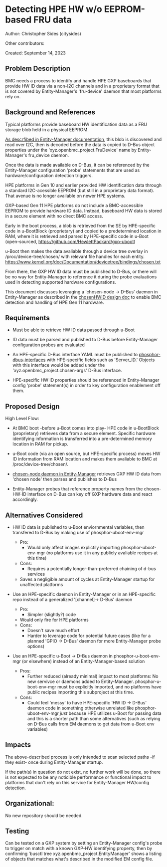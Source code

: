 # Detecting HPE HW w/o EEPROM-based FRU data

Author: Christopher Sides (citysides)

Other contributors:

Created: September 14, 2023

## Problem Description

BMC needs a process to identify and handle HPE GXP baseboards that provide HW ID
data via a non-I2C channels and in a proprietary format that is not covered by
Entity-Manager's 'fru-device' daemon that most platforms rely on.

## Background and References

Typical platforms provide baseboard HW identification data as a FRU storage blob
held in a physical EEPROM.

[As descrfibed in Entity-Manager documentation](https://github.com/openbmc/entity-manager/blob/master/docs/my_first_sensors.md),
this blob is discovered and read over I2C, then is decoded before the data is
copied to D-Bus object properties under the 'xyz.openbmc_project.FruDevice' name
by Entity-Manager's fru_device daemon.

Once the data is made available on D-Bus, it can be referenced by the
Entity-Manager configuration 'probe' statements that are used as
hardware/configuration detection triggers.

HPE platforms in Gen 10 and earlier provided HW identification data through a
standard I2C-acessible EEPROM (but still in a proprietary data format). That
avenue is no longer available on newer HPE systems.

GXP-based Gen 11 HPE platforms do not include a BMC-accessible EEPROM to provide
hardware ID data. Instead, baseboard HW data is stored in a secure element with
no direct BMC access.

Early in the boot process, a blob is retrieved from the SE by HPE-specific code
in u-BootBlock (proprietary) and copied to a predetermined location in RAM,
where it is retrieved and parsed by HPE-specific code in u-Boot (open-sourced,
https://github.com/HewlettPackard/gxp-uboot)

u-Boot then makes the data avaliable through a device tree overlay in
/proc/device-tree/chosen/ with relevant file handles for each entity.
https://www.kernel.org/doc/Documentation/devicetree/bindings/chosen.txt

From there, the GXP HW ID data must be published to D-Bus, or there will be no
way for Entity-Manager to reference it during the probe evaluations used in
detecting supported hardware configurations.

This document discusses leveraging a 'chosen-node -> D-Bus' daemon in
Entity-Manager as described in the
[chosenHWID design doc](https://gerrit.openbmc.org/c/openbmc/docs/+/65678) to
enable BMC detection and handling of HPE Gen 11 hardware.

## Requirements

- Must be able to retrieve HW ID data passed through u-Boot

- ID data must be parsed and published to D-Bus before Entity-Manager
  configuration probes are evaluated

- An HPE-specific D-Bus interface YAML must be published to
  [phosphor-dbus-interfaces](https://github.com/openbmc/phosphor-dbus-interfaces)
  with HPE-specific fields such as 'Server_ID.' Objects with this interface
  would be added under the 'xyz.openbmc_project.chosen-args' D-Bus interface.

- HPE-specific HW ID properties should be referenced in Entity-Manager config
  'probe' statement(s) in order to key configuration enablement off them.

## Proposed Design

High Level Flow:

- At BMC boot -before u-Boot comes into play- HPE code in u-BootBlock
  (proprietary) retrieves data from a secure element. Specific hardware
  identifying information is transferred into a pre-determined memory location
  in RAM for pickup.

- u-Boot code (via an open source, but HPE-specific process) moves HW ID
  information from RAM location and makes them avaliable to BMC at
  /proc/device-tree/chosen/.

- [chosen-node daemon in Entity-Manager](https://gerrit.openbmc.org/c/openbmc/docs/+/65678)
  retrieves GXP HW ID data from 'chosen node' then parses and publishes to D-Bus

- Entity-Manager probes that reference property names from the chosen-HW-ID
  interface on D-Bus can key off GXP hardware data and react accordingly.

## Alternatives Considered

- HW ID data is published to u-Boot enviornmental variables, then transfered to
  D-Bus by making use of phosphor-uboot-env-mgr

  - Pro:
    - Would only affect images explictily importing phosphor-uboot-env-mgr (no
      platforms use it in any publicly avaliable recipes at this time)
  - Cons:
    - Requires a potentially longer-than-preferred chaining of d-bus services
  - Saves a negligible amount of cycles at Entity-Manager startup for unaffected
    platforms

- Use an HPE-specific daemon in Entity-Manager or in an HPE-specific repo
  instead of a generalized '[channel]-> D-Bus' daemon

  - Pro:
    - Simpler (slightly?) code
  - Would only fire for HPE platforms
  - Cons:
    - Doesn't save much effort
    - Harder to leverage code for potential future cases (like for a planned
      'GPIO -> D-Bus' daemon for more Entity-Manager probe options)

- Use an HPE-specific u-Boot -> D-Bus daemon in phosphor-u-boot-env-mgr (or
  elsewhere) instead of an Entity-Manager-based solution
  - Pros:
    - Further reduced (already minimal) impact to most platforms: No new
      servivce or daemons added to Entity-Manager. phosphor-u-boot-env-mgr must
      be explicitly imported, and no platforms have public recipes importing
      this subproject at this time.
  - Cons:
    - Could feel 'messy' to have HPE-specific 'HW ID -> D-Bus' daemon code in
      something otherwise unrelated like phosphor-uboot-env-mgr _just_ because
      HPE utilizes u-Boot for passing data and this is a shorter path than some
      alternatives (such as relying on D-Bus calls from EM daemons to get data
      from u-Boot env variables)

## Impacts

The above-described process is only intended to scan selected paths -if they
exist- once during Entity-Manager startup.

If the path(s) in question do not exist, no further work will be done, so there
is not expected to be any noticible performance or functional impact to
platforms that don't rely on this service for Entity-Manager HW/config
detection.

## Organizational:

No new repository should be needed.

## Testing

Can be tested on a GXP system by setting an Entity-Manager config's probe to
trigger on match with a known GXP-HW identifying property, then by confirming
'busctl tree xyz.openbmc_project.EntityManager' shows a listing of objects that
matches what's described in the modified EM config file.
